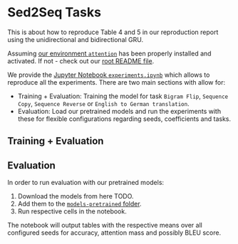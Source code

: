 # Sed2Seq Tasks

This is about how to reproduce Table 4 and 5 in our reproduction report using the unidirectional and bidirectional GRU.

Assuming [our environment `attention`](../../../env.yml) has been properly installed and activated. If not - check out our [root README file](../../../README.md).

We provide the [Jupyter Notebook `experiments.ipynb`](experiments.ipynb) which allows to reproduce all the experiments.
There are two main sections with allow for:

- Training + Evaluation: Training the model for task `Bigram Flip`, `Sequence Copy`, `Sequence Reverse` or `English to German translation`.
- Evaluation: Load our pretrained models and run the experiments with these for flexible configurations regarding seeds, coefficients and tasks.

## Training + Evaluation

## Evaluation

In order to run evaluation with our pretrained models:

1. Download the models from here TODO.
2. Add them to the [`models-pretrained` folder](data/models-pretrained/).
3. Run respective cells in the notebook.

The notebook will output tables with the respective means over all configured seeds for accuracy, attention mass and possibly BLEU score.
